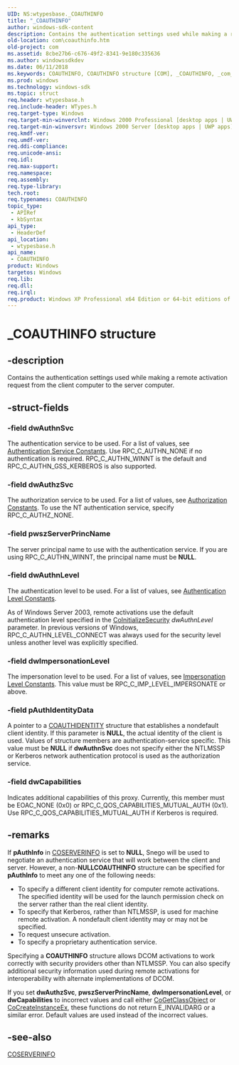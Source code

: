 ```yaml
---
UID: NS:wtypesbase._COAUTHINFO
title: "_COAUTHINFO"
author: windows-sdk-content
description: Contains the authentication settings used while making a remote activation request from the client computer to the server computer.
old-location: com\coauthinfo.htm
old-project: com
ms.assetid: 8cbe27b6-c676-49f2-8341-9e180c335636
ms.author: windowssdkdev
ms.date: 06/11/2018
ms.keywords: COAUTHINFO, COAUTHINFO structure [COM], _COAUTHINFO, _com_COAUTHINFO, com.coauthinfo, wtypesbase/COAUTHINFO
ms.prod: windows
ms.technology: windows-sdk
ms.topic: struct
req.header: wtypesbase.h
req.include-header: WTypes.h
req.target-type: Windows
req.target-min-winverclnt: Windows 2000 Professional [desktop apps | UWP apps]
req.target-min-winversvr: Windows 2000 Server [desktop apps | UWP apps]
req.kmdf-ver: 
req.umdf-ver: 
req.ddi-compliance: 
req.unicode-ansi: 
req.idl: 
req.max-support: 
req.namespace: 
req.assembly: 
req.type-library: 
tech.root: 
req.typenames: COAUTHINFO
topic_type:
 - APIRef
 - kbSyntax
api_type:
 - HeaderDef
api_location:
 - wtypesbase.h
api_name:
 - COAUTHINFO
product: Windows
targetos: Windows
req.lib: 
req.dll: 
req.irql: 
req.product: Windows XP Professional x64 Edition or 64-bit editions of     Windows Server 2003
---
```


# _COAUTHINFO structure


## -description


Contains the authentication settings used while making a remote activation request from the client computer to the server computer.


## -struct-fields




### -field dwAuthnSvc

The authentication service to be used. For a list of values, see <a href="https://msdn.microsoft.com/c16a8e52-a7f9-40d9-99ef-10b382b5cb3c">Authentication Service Constants</a>. Use RPC_C_AUTHN_NONE if no authentication is required. RPC_C_AUTHN_WINNT is the default and RPC_C_AUTHN_GSS_KERBEROS is also supported.


### -field dwAuthzSvc

The authorization service to be used. For a list of values, see <a href="https://msdn.microsoft.com/a0bc9337-b7e4-41c5-ae36-4843fa7d98ce">Authorization Constants</a>. To use the NT authentication service, specify RPC_C_AUTHZ_NONE.


### -field pwszServerPrincName

The server principal name to use with the authentication service. If you are using RPC_C_AUTHN_WINNT, the principal name must be <b>NULL</b>.


### -field dwAuthnLevel

The authentication level to be used. For a list of values, see <a href="https://msdn.microsoft.com/06c409e4-3772-45cf-8c31-c64f99aca244">Authentication Level Constants</a>.

As of Windows Server 2003, remote activations use the default authentication level specified in the <a href="https://msdn.microsoft.com/e0933741-6b75-4ce1-aa63-6240e4a7130f">CoInitializeSecurity</a> <i>dwAuthnLevel</i> parameter. In previous versions of Windows, RPC_C_AUTHN_LEVEL_CONNECT was always used for the security level unless another level was explicitly specified.


### -field dwImpersonationLevel

The impersonation level to be used. For a list of values, see <a href="https://msdn.microsoft.com/ea5a3b46-b607-4192-a3cc-b2ec55ca94a6">Impersonation Level Constants</a>. This value must be RPC_C_IMP_LEVEL_IMPERSONATE or above.


### -field pAuthIdentityData

A pointer to a <a href="https://msdn.microsoft.com/ce14f8a6-0495-491a-a5c7-de7c1d3efd95">COAUTHIDENTITY</a> structure that establishes a nondefault client identity. If this parameter is <b>NULL</b>, the actual identity of the client is used. Values of structure members are authentication-service specific. This value must be <b>NULL</b> if <b>dwAuthnSvc</b> does not specify either the NTLMSSP or Kerberos network authentication protocol is used as the authorization service.


### -field dwCapabilities

Indicates additional capabilities of this proxy. Currently, this member must be EOAC_NONE (0x0) or RPC_C_QOS_CAPABILITIES_MUTUAL_AUTH (0x1). Use RPC_C_QOS_CAPABILITIES_MUTUAL_AUTH if Kerberos is required.


## -remarks



If <b>pAuthInfo</b> in <a href="https://msdn.microsoft.com/88c94a7f-5cf0-4d61-833f-91cba45d8624">COSERVERINFO</a> is set to <b>NULL</b>, Snego will be used to negotiate an authentication service that will work between the client and server. However, a non-<b>NULL</b><b>COAUTHINFO</b> structure can be specified for <b>pAuthInfo</b> to meet any one of the following needs:

<ul>
<li>To specify a different client identity for computer remote activations. The specified identity will be used for the launch permission check on the server rather than the real client identity.
</li>
<li>To specify that Kerberos, rather than NTLMSSP, is used for machine remote activation. A nondefault client identity may or may not be specified. 
</li>
<li>To request unsecure activation.
</li>
<li>To specify a proprietary authentication service.</li>
</ul>
Specifying a <b>COAUTHINFO</b> structure allows DCOM activations to work correctly with security providers other than NTLMSSP. You can also specify additional security information used during remote activations for interoperability with alternate implementations of DCOM. 

If you set <b>dwAuthzSvc</b>, <b>pwszServerPrincName</b>, <b>dwImpersonationLevel</b>, or <b>dwCapabilities</b> to incorrect values and call either <a href="https://msdn.microsoft.com/65e758ce-50a4-49e8-b3b2-0cd148d2781a">CoGetClassObject</a> or <a href="https://msdn.microsoft.com/3b414b95-e8d2-42e8-b4f2-5cc5189a3d08">CoCreateInstanceEx</a>, these functions do not return E_INVALIDARG or a similar error. Default values are used instead of the incorrect values.




## -see-also




<a href="https://msdn.microsoft.com/88c94a7f-5cf0-4d61-833f-91cba45d8624">COSERVERINFO</a>
 

 

